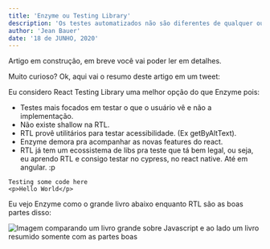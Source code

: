 ```yaml
---
title: 'Enzyme ou Testing Library'
description: 'Os testes automatizados não são diferentes de qualquer outro software que escrevemos. Eles jogam no mesmo campo de prioridades que qualquer outra coisa.'
author: 'Jean Bauer'
date: '18 de JUNHO, 2020'
---
```


Artigo em construção, em breve você vai poder ler em detalhes.

Muito curioso? Ok, aqui vai o resumo deste artigo em um tweet:

Eu considero React Testing Library uma melhor opção do que Enzyme pois:

- Testes mais focados em testar o que o usuário vê e não a implementação.
- Não existe shallow na RTL.
- RTL provê utilitários para testar acessibilidade. (Ex getByAltText).
- Enzyme demora pra acompanhar as novas features do react.
- RTL já tem um ecossistema de libs pra teste que tá bem legal, ou seja, eu aprendo RTL e consigo testar no cypress, no react native. Até em angular. :p

```
Testing some code here
<p>Hello World</p>
```

Eu vejo Enzyme como o grande livro abaixo enquanto RTL são as boas partes disso:

![Imagem comparando um livro grande sobre Javascript e ao lado um livro resumido somente com as partes boas](https://preview.redd.it/h7nt4keyd7oy.jpg?width=960&crop=smart&auto=webp&s=bd3b2908be4a0647d6df25c40765ca07c68f0568)
